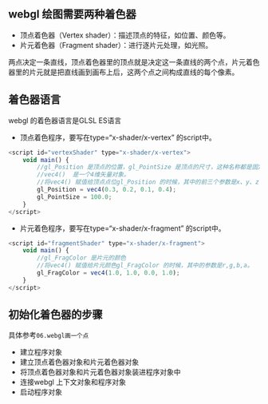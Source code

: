 ## webgl 绘图需要两种着色器
- 顶点着色器（Vertex shader）：描述顶点的特征，如位置、颜色等。
- 片元着色器（Fragment shader）：进行逐片元处理，如光照。

两点决定一条直线，顶点着色器里的顶点就是决定这一条直线的两个点，片元着色器里的片元就是把直线画到画布上后，这两个点之间构成直线的每个像素。

## 着色器语言
webgl 的着色器语言是GLSL ES语言
- 顶点着色程序，要写在type=“x-shader/x-vertex” 的script中。

```js
<script id="vertexShader" type="x-shader/x-vertex">
    void main() {
        //gl_Position 是顶点的位置，gl_PointSize 是顶点的尺寸，这种名称都是固定的
        //vec4()  是一个4维矢量对象。
        //将vec4() 赋值给顶点点位gl_Position 的时候，其中的前三个参数是x、y、z，第4个参数默认1.0，其含义我们后面会详解；
        gl_Position = vec4(0.3, 0.2, 0.1, 0.4);
        gl_PointSize = 100.0;
    }
</script>
```

- 片元着色程序，要写在type=“x-shader/x-fragment” 的script中。

```js
<script id="fragmentShader" type="x-shader/x-fragment">
    void main() {
        //gl_FragColor 是片元的颜色
        //将vec4() 赋值给片元颜色gl_FragColor 的时候，其中的参数是r,g,b,a。
        gl_FragColor = vec4(1.0, 1.0, 0.0, 1.0);
    }
</script>
```
## 初始化着色器的步骤
具体参考``06.webgl画一个点``
- 建立程序对象
- 建立顶点着色器对象和片元着色器对象
- 将顶点着色器对象和片元着色器对象装进程序对象中
- 连接webgl 上下文对象和程序对象
- 启动程序对象